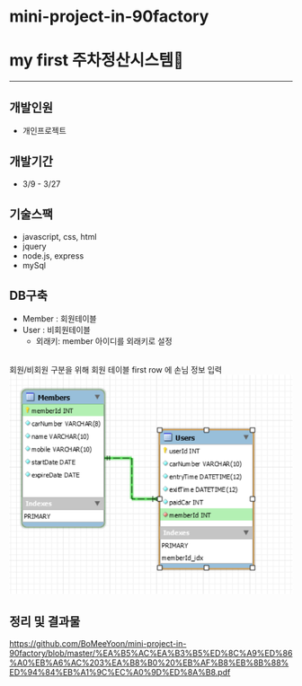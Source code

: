 # mini-project-in-90factory

# my first 주차정산시스템🚚
-----
## 개발인원
   - 개인프로젝트
   
## 개발기간
   - 3/9 - 3/27 
   
## 기술스팩
  - javascript, css, html
  - jquery
  - node.js, express
  - mySql

## DB구축
  - Member : 회원테이블
  - User : 비회원테이블
    - 외래키: member 아이디를 외래키로 설정
  <br/>
  회원/비회원 구분을 위해 회원 테이블 first row 에 손님 정보 입력
  <img src ="https://github.com/BoMeeYoon/mini-project-in-90factory/blob/master/%EC%A3%BC%EC%B0%A8%EC%9E%A5.png">
  <br>
  
 ## 정리 및 결과물
https://github.com/BoMeeYoon/mini-project-in-90factory/blob/master/%EA%B5%AC%EA%B3%B5%ED%8C%A9%ED%86%A0%EB%A6%AC%203%EA%B8%B0%20%EB%AF%B8%EB%8B%88%ED%94%84%EB%A1%9C%EC%A0%9D%ED%8A%B8.pdf
